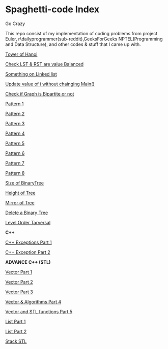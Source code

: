 # Spaghetti-code Index
Go Crazy<br/>
<p>This repo consist of my implementation of coding problems from project Euler, r\dailyprogrammer(sub-reddit),GeeksForGeeks NPTEL(Programming and Data Structure), and other codes & stuff that I came up with.</p>
<p><a href="https://github.com/wolfdale/Spaghetti-code/blob/master/Hanoi.c">Tower of Hanoi</a></p>
<p><a href="https://github.com/wolfdale/Spaghetti-code/blob/master/Value_Balance_tree.cpp">Check LST & RST are value Balanced</a></p>
<p><a href="https://github.com/wolfdale/Spaghetti-code/blob/master/Linked_list.c">Something on Linked list</a></p>
<p><a href="https://github.com/wolfdale/Spaghetti-code/blob/master/change_value.c">Update value of i without chainging Main()</a></p>
<p><a href="https://github.com/wolfdale/Spaghetti-code/blob/master/BipartiteGraph.c">Check if Graph is Bipartite or not</a></p>
<p><a href="https://github.com/wolfdale/Spaghetti-code/blob/master/pattern_1.c">Pattern 1</a></p>
<p><a href="https://github.com/wolfdale/Spaghetti-code/blob/master/pattern_2.c">Pattern 2</a></p>
<p><a href="https://github.com/wolfdale/Spaghetti-code/blob/master/pattern_3.c">Pattern 3</a></p>
<p><a href="https://github.com/wolfdale/Spaghetti-code/blob/master/pattern_4.c">Pattern 4</a></p>
<p><a href="https://github.com/wolfdale/Spaghetti-code/blob/master/pattern_5.c">Pattern 5</a></p>
<p><a href="https://github.com/wolfdale/Spaghetti-code/blob/master/pattern_6.c">Pattern 6</a></p>
<p><a href="https://github.com/wolfdale/Spaghetti-code/blob/master/pattern_7.c">Pattern 7</a></p>
<p><a href="https://github.com/wolfdale/Spaghetti-code/blob/master/pattern_8.c">Pattern 8</a></p>
<p><a href="https://github.com/wolfdale/Spaghetti-code/blob/master/Size_of_tree.c">Size of BinaryTree</a></p>
<p><a href="https://github.com/wolfdale/Spaghetti-code/blob/master/height_tree.c">Height of Tree</a></p>
<p><a href="https://github.com/wolfdale/Spaghetti-code/blob/master/mirror_tree.c">Mirror of Tree</a></p>
<p><a href="https://github.com/wolfdale/Spaghetti-code/blob/master/del_tree.c">Delete a Binary Tree</a></p>
<p><a href="https://github.com/wolfdale/Spaghetti-code/blob/master/LevelOrder_Tarv.c">Level Order Tarversal </a></p>
<p><b>C++</b></p>
<p><a href="https://github.com/wolfdale/Spaghetti-code/blob/master/Exception.cpp">C++ Exceptions Part 1</a></p>
<p><a href='https://github.com/wolfdale/Spaghetti-code/blob/master/exception_1.cpp'>C++ Exception Part 2</a></p>
<p><b>ADVANCE C++ (STL)</b></p>
<p><a href="https://github.com/wolfdale/Spaghetti-code/blob/master/intro_vector.cpp">Vector Part 1 </a></p>
<p><a href="https://github.com/wolfdale/Spaghetti-code/blob/master/intro_vec1.cpp">Vector Part 2 </a></p>
<p><a href="https://github.com/wolfdale/Spaghetti-code/blob/master/intro_vec2.cpp">Vector Part 3 </a></p>
<p><a href="https://github.com/wolfdale/Spaghetti-code/blob/master/intro_algo.cpp">Vector & Algorithms Part 4</a><p>
<p><a href="https://github.com/wolfdale/Spaghetti-code/blob/master/intro_vec4.c">Vector and STL functions Part 5</a></p>
<p><a href="https://github.com/wolfdale/Spaghetti-code/blob/master/intro_list.cpp">List Part 1</a></p>
<p><a href="https://github.com/wolfdale/Spaghetti-code/blob/master/intro_list2.cpp">List Part 2</a></p>
<p><a href="https://github.com/wolfdale/Spaghetti-code/blob/master/Stack_STL.cpp">Stack STL</a></p>

